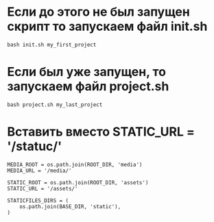 # Если до этого не был запущен скрипт то запускаем файл init.sh
```
bash init.sh my_first_project
```
# Если был уже запущен, то запускаем файл project.sh
```
bash project.sh my_last_project
```

# Вставить вместо STATIC_URL = '/statuc/'
```
MEDIA_ROOT = os.path.join(ROOT_DIR, 'media')
MEDIA_URL = '/media/'
  
STATIC_ROOT = os.path.join(ROOT_DIR, 'assets')
STATIC_URL = '/assets/'
  
STATICFILES_DIRS = (
    os.path.join(BASE_DIR, 'static'),
)
```
